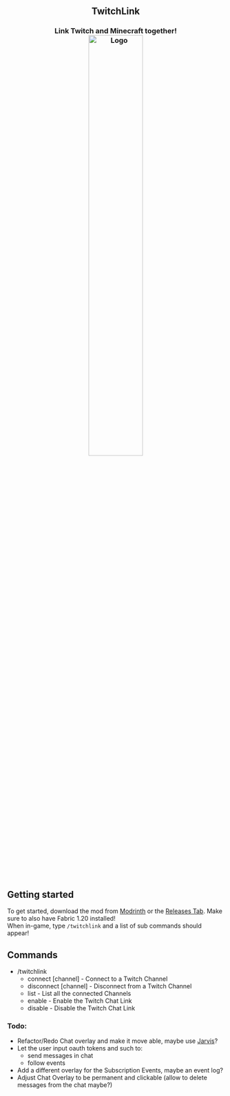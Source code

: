 ## <center>TwitchLink </center>
### <center>Link Twitch and Minecraft together!<br /><img src="https://raw.githubusercontent.com/cosrnic/TwitchLink/main/images/TwitchLinkLogo.png?token=GHSAT0AAAAAABW3BXBHLWZVI23KWAC3YIIYZHGUJIA" width=50% height=50% alt="Logo"></center>

## Getting started
To get started, download the mod from [Modrinth](https://modrinth.com/mod/twitchlink) or the [Releases Tab](https://github.com/cosrnic/TwitchLink/releases). Make sure to also have Fabric 1.20 installed!<br />
When in-game, type `/twitchlink` and a list of sub commands should appear!

## Commands
- /twitchlink
  - connect [channel] - Connect to a Twitch Channel
  - disconnect [channel] - Disconnect from a Twitch Channel
  - list - List all the connected Channels
  - enable - Enable the Twitch Chat Link
  - disable - Disable the Twitch Chat Link

### Todo:
- Refactor/Redo Chat overlay and make it move able, maybe use [Jarvis](https://github.com/romangraef/jarvis)?
- Let the user input oauth tokens and such to:
  - send messages in chat
  - follow events
- Add a different overlay for the Subscription Events, maybe an event log? 
- Adjust Chat Overlay to be permanent and clickable (allow to delete messages from the chat maybe?)